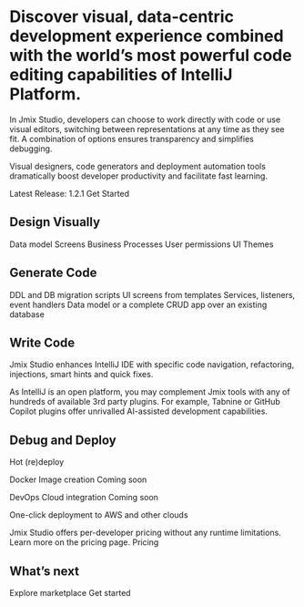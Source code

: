 # Discover visual, data-centric development experience combined with the world’s most powerful code editing capabilities of IntelliJ Platform.

In Jmix Studio, developers can choose to work directly with code or use visual editors, switching between representations at any time as they see fit. A combination of options ensures transparency and simplifies debugging.

Visual designers, code generators and deployment automation tools dramatically boost developer productivity and facilitate fast learning.

Latest Release: 1.2.1 
Get Started

## Design Visually

Data model
Screens
Business Processes
User permissions
UI Themes

## Generate Code
DDL and DB migration scripts
UI screens from templates
Services, listeners, event handlers
Data model or a complete CRUD app over an existing database

## Write Code
Jmix Studio enhances IntelliJ IDE with specific code navigation, refactoring, injections, smart hints and quick fixes.

As IntelliJ is an open platform, you may complement Jmix tools with any of hundreds of available 3rd party plugins. For example, Tabnine or GitHub Copilot plugins offer unrivalled AI-assisted development capabilities.


## Debug and Deploy

Hot (re)deploy

Docker Image creation
Coming soon

DevOps Cloud integration
Coming soon

One-click deployment to AWS and other clouds

Jmix Studio offers per-developer pricing without any runtime limitations. Learn more on the pricing page.
Pricing

## What’s next
Explore marketplace
Get started
